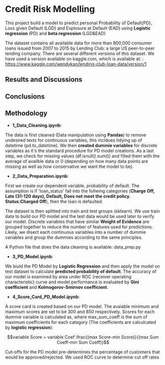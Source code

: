 # Credit Risk Modelling

This project build a model to predict personal Probability of Default(PD), Loss given Default (LGD) and Explosure at Default (EAD) using **Logistic regression** (PD) and **beta regression** (LGD&EAD)

The dataset contains all available data for more than 800,000 consumer loans issued from 2007 to 2015 by Lending Club: a large US peer-to-peer lending company. There are several different versions of this dataset. We have used a version available on kaggle.com, which is available at:
: https://www.kaggle.com/wendykan/lending-club-loan-data/version/1

## Results and Discussions

## Conclusions

## Methodology
* **1_Data_Cleaning.ipynb**: 

The data is first cleaned (Data manipulation using **Pandas**) to remove undesired texts for continuous variables, this incldues tidying up of datetime (pd.to_datetime). We then **created dummie variables** for discrete variables as it's the standard procedure for PD model creations. As a last step, we check for missing values (df.isnull().sum()) and filled them with the average of availble data or 0 (depending on how many data points are missing as well as how conservative we want the model to be). 

* **2_Data_Preparation.ipynb**: 

First we create our dependent variable, probability of default. The assumption is if 'loan_status' fall into the follwing categories (**Charge Off, Late (31-120 days), Default, Does not meet the credit policy. Status:Charged Off**), then the loan is defaulted.    

The dataset is then splitted into train and test groups (sklearn). We use train data to build our PD model and the test data would be used later to verify our model. Discrete variables that have similar **Weight of Evidence** are grouped together to reduce the number of features used for predictions. Likely, we disect each continuous variables into a number of dummie variables and group the dummies according to the same principles.

A Python file that does the data cleaning is available: data_prep.py

* **3_PD_Model.ipynb**: 

We biuld the PD Model by **Logistic Regression** and then apply the model on test dataset to calculate **predicted probability of default**. The accuracy of our model is examined by area under ROC (receiver operating characteristic) curve and model performance is evaluated by **Gini coefficient** and **Kolmogorov-Smirnov coefficient**. 

* **4_Score_Card_PD_Model.ipynb**: 

A score card is created based on our PD model. The avaiable minimum and maximum scores are set to be 300 and 850 respectively. Scores for each dummie variable is calculated as, where max_sum_coeff is the sum of maximum coefficients for each category (The coefficients are calculcated by **logistic regression**):

$$variable Score = variable Coef \frac{(max Score-min Score)}{(max Sum Coeff-min Sum Coeff)}$$

Cut-offs for the PD model pre-determines the percentage of customers that would be approved/rejected. We used ROC curve to determine cut off rates 
